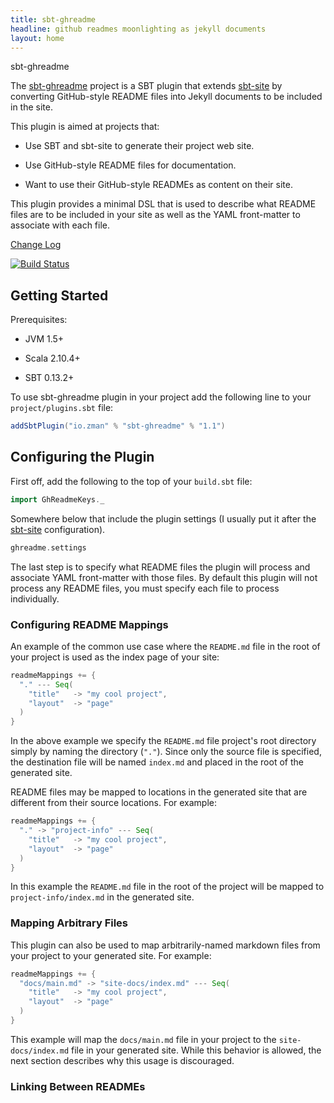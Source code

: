 ```yaml
---
title: sbt-ghreadme
headline: github readmes moonlighting as jekyll documents
layout: home
---
```

sbt-ghreadme

The [sbt-ghreadme](http://zman.io/sbt-ghreadme/) project is a SBT plugin that extends [sbt-site](https://github.com/sbt/sbt-site) by converting GitHub-style README files into Jekyll documents to be included in the site.

This plugin is aimed at projects that:

 - Use SBT and sbt-site to generate their project web site.

 - Use GitHub-style README files for documentation.

 - Want to use their GitHub-style READMEs as content on their site.

This plugin provides a minimal DSL that is used to describe what README files are to be included in your site as well as the YAML front-matter to associate with each file.

[Change Log](changelog/)

[![Build Status](https://travis-ci.org/zmanio/rummage.png?branch=master)](https://travis-ci.org/zmanio/rummage)

## Getting Started

Prerequisites:

 - JVM 1.5+

 - Scala 2.10.4+

 - SBT 0.13.2+

To use sbt-ghreadme plugin in your project add the following line to your ```project/plugins.sbt``` file:

```scala
addSbtPlugin("io.zman" % "sbt-ghreadme" % "1.1")
```

## Configuring the Plugin

First off, add the following to the top of your ```build.sbt``` file:

```scala
import GhReadmeKeys._
```

Somewhere below that include the plugin settings (I usually put it after the [sbt-site](https://github.com/sbt/sbt-site) configuration).

```scala
ghreadme.settings
```

The last step is to specify what README files the plugin will process and associate YAML front-matter with those files. By default this plugin will not process any README files, you must specify each file to process individually.

### Configuring README Mappings

An example of the common use case where the ```README.md``` file in the root of your project is used as the index page of your site:

```scala
readmeMappings += {
  "." --- Seq(
    "title"   -> "my cool project",
    "layout"  -> "page"
  )
}
```

In the above example we specify the ```README.md``` file project's root directory simply by naming the directory (```"."```). Since only the source file is specified, the destination file will be named ```index.md``` and placed in the root of the generated site.

README files may be mapped to locations in the generated site that are different from their source locations. For example:

```scala
readmeMappings += {
  "." -> "project-info" --- Seq(
    "title"   -> "my cool project",
    "layout"  -> "page"
  )
}
```

In this example the ```README.md``` file in the root of the project will be mapped to ```project-info/index.md``` in the generated site.

### Mapping Arbitrary Files

This plugin can also be used to map arbitrarily-named markdown files from your project to your generated site. For example:

```scala
readmeMappings += {
  "docs/main.md" -> "site-docs/index.md" --- Seq(
    "title"   -> "my cool project",
    "layout"  -> "page"
  )
}
```

This example will map the ```docs/main.md``` file in your project to the ```site-docs/index.md``` file in your generated site. While this behavior is allowed, the next section describes why this usage is discouraged.

### Linking Between READMEs

